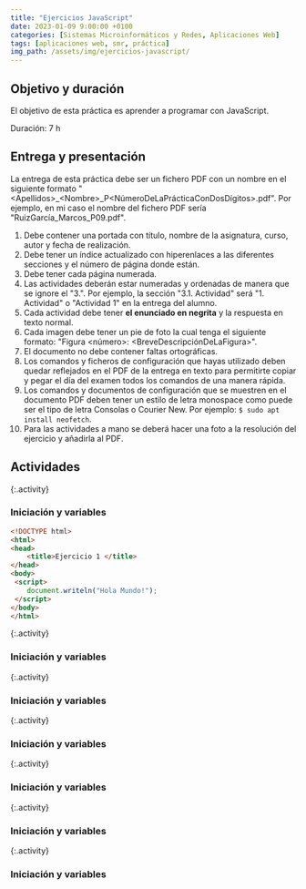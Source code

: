 ```yaml
---
title: "Ejercicios JavaScript"
date: 2023-01-09 9:00:00 +0100
categories: [Sistemas Microinformáticos y Redes, Aplicaciones Web]
tags: [aplicaciones web, smr, práctica]
img_path: /assets/img/ejercicios-javascript/
---
```


## Objetivo y duración

El objetivo de esta práctica es aprender a programar con JavaScript.

Duración: 7 h

## Entrega y presentación

La entrega de esta práctica debe ser un fichero PDF con un nombre en el siguiente formato "\<Apellidos\>_\<Nombre\>_P\<NúmeroDeLaPrácticaConDosDígitos\>.pdf". Por ejemplo, en mi caso el nombre del fichero PDF sería "RuizGarcía_Marcos_P09.pdf".

1. Debe contener una portada con título, nombre de la asignatura, curso, autor y fecha de realización.
2. Debe tener un índice actualizado con hiperenlaces a las diferentes secciones y el número de página donde están.
3. Debe tener cada página numerada.
4. Las actividades deberán estar numeradas y ordenadas de manera que se ignore el "3.". Por ejemplo, la sección "3.1. Actividad" será "1. Actividad" o "Actividad 1" en la entrega del alumno.
5. Cada actividad debe tener **el enunciado en negrita** y la respuesta en texto normal.
6. Cada imagen debe tener un pie de foto la cual tenga el siguiente formato: "Figura \<número\>: \<BreveDescripciónDeLaFigura\>".
7. El documento no debe contener faltas ortográficas.
8. Los comandos y ficheros de configuración que hayas utilizado deben quedar reflejados en el PDF de la entrega en texto para permitirte copiar y pegar el día del examen todos los comandos de una manera rápida.
9. Los comandos y documentos de configuración que se muestren en el documento PDF deben tener un estilo de letra monospace como puede ser el tipo de letra Consolas o Courier New. Por ejemplo: `$ sudo apt install neofetch`.
10. Para las actividades a mano se deberá hacer una foto a la resolución del ejercicio y añadirla al PDF.

## Actividades

{:.activity}
### Iniciación y variables

```html
<!DOCTYPE html> 
<html> 
<head> 
    <title>Ejercicio 1 </title> 
</head> 
<body>
 <script>
    document.writeln("Hola Mundo!"); 
 </script> 
</body>
</html>
```

{:.activity}
### Iniciación y variables



{:.activity}
### Iniciación y variables



{:.activity}
### Iniciación y variables



{:.activity}
### Iniciación y variables



{:.activity}
### Iniciación y variables



{:.activity}
### Iniciación y variables



